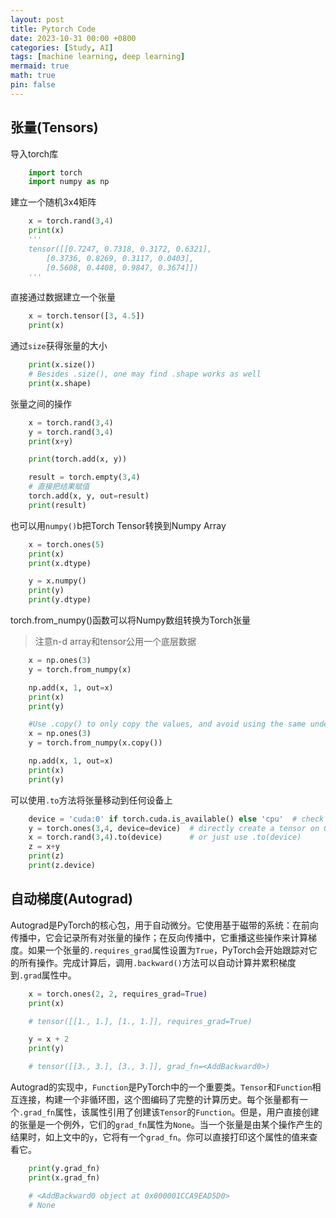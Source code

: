 ```yaml
---
layout: post
title: Pytorch Code
date: 2023-10-31 00:00 +0800
categories: [Study, AI]
tags: [machine learning, deep learning]
mermaid: true
math: true
pin: false
---
```


## 张量(Tensors)

导入torch库

```py
    import torch 
    import numpy as np
```

建立一个随机3x4矩阵

```py
    x = torch.rand(3,4)
    print(x)
    '''
    tensor([[0.7247, 0.7318, 0.3172, 0.6321],
        [0.3736, 0.8269, 0.3117, 0.0403],
        [0.5608, 0.4408, 0.9847, 0.3674]])
    '''
```

直接通过数据建立一个张量

```py
    x = torch.tensor([3, 4.5])
    print(x)
```

通过`size`获得张量的大小

```py
    print(x.size())
    # Besides .size(), one may find .shape works as well
    print(x.shape)
```

张量之间的操作

```py
    x = torch.rand(3,4)
    y = torch.rand(3,4)
    print(x+y)
```

```py
    print(torch.add(x, y))
```

```py
    result = torch.empty(3,4)
    # 直接把结果赋值
    torch.add(x, y, out=result)
    print(result)
```

也可以用`numpy()`b把Torch Tensor转换到Numpy Array

```py
    x = torch.ones(5)
    print(x)
    print(x.dtype)

    y = x.numpy()
    print(y)
    print(y.dtype)
```

torch.from_numpy()函数可以将Numpy数组转换为Torch张量

> 注意n-d array和tensor公用一个底层数据

```py
    x = np.ones(3)
    y = torch.from_numpy(x)

    np.add(x, 1, out=x)
    print(x)
    print(y)
```

```py
    #Use .copy() to only copy the values, and avoid using the same underlying sturcture .
    x = np.ones(3)
    y = torch.from_numpy(x.copy())

    np.add(x, 1, out=x)
    print(x)
    print(y)
```

可以使用`.to`方法将张量移动到任何设备上

```py
    device = 'cuda:0' if torch.cuda.is_available() else 'cpu'  # check whether a GPU is available
    y = torch.ones(3,4, device=device)  # directly create a tensor on GPU
    x = torch.rand(3,4).to(device)      # or just use .to(device) 
    z = x+y
    print(z)
    print(z.device)
```

## 自动梯度(Autograd)

Autograd是PyTorch的核心包，用于自动微分。它使用基于磁带的系统：在前向传播中，它会记录所有对张量的操作；在反向传播中，它重播这些操作来计算梯度。如果一个张量的`.requires_grad`属性设置为`True`，PyTorch会开始跟踪对它的所有操作。完成计算后，调用`.backward()`方法可以自动计算并累积梯度到`.grad`属性中。

```py
    x = torch.ones(2, 2, requires_grad=True)
    print(x)

    # tensor([[1., 1.], [1., 1.]], requires_grad=True)
```

```py
    y = x + 2
    print(y)

    # tensor([[3., 3.], [3., 3.]], grad_fn=<AddBackward0>)
```

Autograd的实现中，`Function`是PyTorch中的一个重要类。`Tensor`和`Function`相互连接，构建一个非循环图，这个图编码了完整的计算历史。每个张量都有一个`.grad_fn`属性，该属性引用了创建该`Tensor`的`Function`。但是，用户直接创建的张量是一个例外，它们的`grad_fn`属性为`None`。当一个张量是由某个操作产生的结果时，如上文中的`y`，它将有一个`grad_fn`。你可以直接打印这个属性的值来查看它。

```py
    print(y.grad_fn)
    print(x.grad_fn)

    # <AddBackward0 object at 0x000001CCA9EAD5D0>
    # None
```
